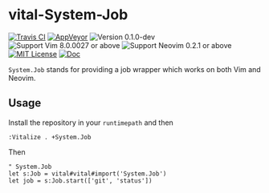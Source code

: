 vital-System-Job
==============================================================================
[![Travis CI](https://img.shields.io/travis/lambdalisue/vital-System-Job/master.svg?style=flat-square&label=Travis%20CI)](https://travis-ci.org/lambdalisue/vital-System-Job)
[![AppVeyor](https://img.shields.io/appveyor/ci/lambdalisue/vital-System-Job/master.svg?style=flat-square&label=AppVeyor)](https://ci.appveyor.com/project/lambdalisue/vital-System-Job/branch/master)
![Version 0.1.0-dev](https://img.shields.io/badge/version-0.1.0--dev-yellow.svg?style=flat-square)
![Support Vim 8.0.0027 or above](https://img.shields.io/badge/support-Vim%208.0.0027%20or%20above-yellowgreen.svg?style=flat-square)
![Support Neovim 0.2.1 or above](https://img.shields.io/badge/support-Neovim%200.2.1%20or%20above-yellowgreen.svg?style=flat-square)
[![MIT License](https://img.shields.io/badge/license-MIT-blue.svg?style=flat-square)](LICENSE.md)
[![Doc](https://img.shields.io/badge/doc-%3Ah%20System.Job-orange.svg?style=flat-square)](doc/Vital/System/Job.txt)

`System.Job` stands for providing a job wrapper which works on both Vim and Neovim.

Usage
-------------------------------------------------------------------------------

Install the repository in your `runtimepath` and then

```vim
:Vitalize . +System.Job
```

Then

```vim
" System.Job
let s:Job = vital#vital#import('System.Job')
let job = s:Job.start(['git', 'status'])
```
